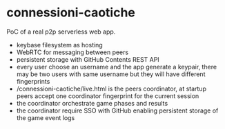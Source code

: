 # connessioni-caotiche

PoC of a real p2p serverless web app.

- keybase filesystem as hosting
- WebRTC for messaging between peers
- persistent storage with GitHub Contents REST API
- every user choose an username and the app generate a keypair, there may be two users with same username but they will have different fingerprints
- /connessioni-caotiche/live.html is the peers coordinator, at startup peers accept one coordinator fingerprint for the current session
- the coordinator orchestrate game phases and results
- the coordinator require SSO with GitHub enabling persistent storage of the game event logs
